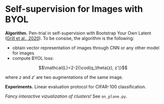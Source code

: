 # Self-supervision for Images with BYOL

**Algorithm.** Pen-trial in self-supervision with Bootstrap Your Own Latent ([Grill et al., 2020](https://arxiv.org/abs/2006.07733)). To be consise, the algorithm is the following:
- obtain vector representation of images through CNN or any other model for images
- compute BYOL loss:

```math
\mathcal{L}=2-2{\cod(q_\theta(z), z')}
```

where $z$ and $z'$ are two augmentations of the same image.

**Experiments.** Linear evaluation protocol for CIFAR-100 classification.

*Fancy interactive vizualization of clusters!* See `on_plane.py`.

